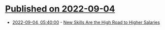 # [Published on 2022-09-04](index.md)

* [2022-09-04, 05:40:00](https://soylentnews.org/article.pl?sid=22/09/02/1422205&from=rss) - [New Skills Are the High Road to Higher Salaries](https://soylentnews.org/article.pl?sid=22/09/02/1422205&from=rss)
